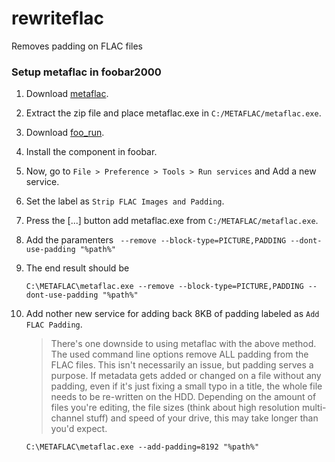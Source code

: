 # rewriteflac
Removes padding on FLAC files

### Setup metaflac in foobar2000
1. Download [metaflac][metaflac on xiph].
2. Extract the zip file and place metaflac.exe in `C:/METAFLAC/metaflac.exe`.
3. Download [foo_run][foobar run services].
4. Install the component in foobar.
5. Now, go to `File > Preference > Tools > Run services` and Add a new service.
6. Set the label as `Strip FLAC Images and Padding`.
7. Press the [...] button add metaflac.exe from `C:/METAFLAC/metaflac.exe`.
8. Add the paramenters ` --remove --block-type=PICTURE,PADDING --dont-use-padding "%path%"`
10. The end result should be  
    ```
    C:\METAFLAC\metaflac.exe --remove --block-type=PICTURE,PADDING --dont-use-padding "%path%"
    ```
11. Add nother new service for adding back 8KB of padding labeled as `Add FLAC Padding`.
    > There's one downside to using metaflac with the above method. The used command line options remove ALL padding from the FLAC files. This isn't necessarily an issue, but padding serves a purpose. If metadata gets added or changed on a file without any padding, even if it's just fixing a small typo in a title, the whole file needs to be re-written on the HDD. Depending on the amount of files you're editing, the file sizes (think about high resolution multi-channel stuff)  and speed of your drive, this may take longer than you'd expect.
    
    ```
    C:\METAFLAC\metaflac.exe --add-padding=8192 "%path%"
    ```

[metaflac on xiph]: https://xiph.org/flac/download.html
[foobar run services]: http://www.foobar2000.org/components/view/foo_run
